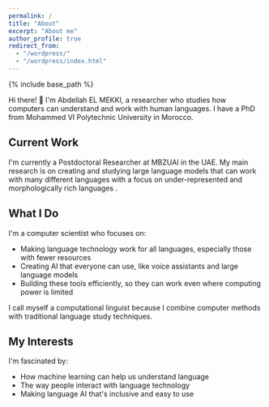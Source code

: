 ```yaml
---
permalink: /
title: "About"
excerpt: "About me"
author_profile: true
redirect_from: 
  - "/wordpress/"
  - "/wordpress/index.html"
---
```


{% include base_path %}

Hi there! 👋 I'm Abdellah EL MEKKI, a researcher who studies how computers can understand and work with human languages. I have a PhD from Mohammed VI Polytechnic University in Morocco.

## Current Work

I'm currently a Postdoctoral Researcher at MBZUAI in the UAE. My main research is on creating and studying large language models that can work with many different languages with a focus on under-represented and morphologically rich languages .

## What I Do

I'm a computer scientist who focuses on:

- Making language technology work for all languages, especially those with fewer resources
- Creating AI that everyone can use, like voice assistants and large language models
- Building these tools efficiently, so they can work even where computing power is limited

I call myself a computational linguist because I combine computer methods with traditional language study techniques.

## My Interests

I'm fascinated by:

- How machine learning can help us understand language
- The way people interact with language technology
- Making language AI that's inclusive and easy to use
